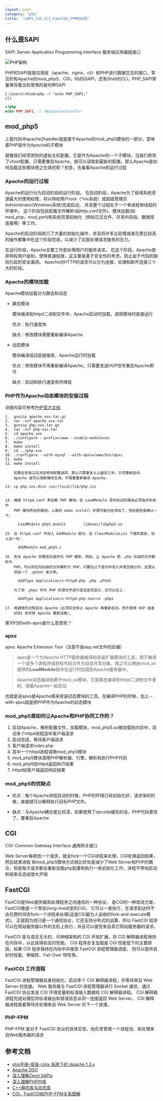 ```yaml
---
layout: post
category: "php"
title:  "SAPI,CGI,CLI,FastCGI,FPM的区别"
---
```


## 什么是SAPI

SAPI: Server Application Programming Interface 服务端应用编程接口

![PHP架构](/images/php-arch.jpg)

PHP的SAPI就是应用层（apache、nginx、cli）和PHP进行数据交互的接口，常见的有Apache的mod_php5、CGI，IIS的ISAPI，还有Shell的CLI，PHP_SAPI常量保存着当前使用的是何种SAPI

```shell
C:\Users\think>php -r "echo PHP_SAPI;"
cli
```

```php
<?php
echo PHP_SAPI; // 输出apache2handler
```

## mod_php5
上面代码中apache2handler就是属于Apache的mod_php5模块的一部分，意味着PHP是作为Apache的子模块

就像我们经常用到的虚拟主机配置，它是作为Apache的一个子模块，当我们修改了vhost配置，只需要重启Apache，就可以读取到最新的配置。那么Apache是如何加载这些模块使之生效的呢？别急，先看看Apache的运行过程

### Apache的运行过程

Apache的运行分为启动阶段和运行阶段。 在启动阶段，Apache为了获得系统资源最大的使用权限，将以特权用户root（*nix系统）或超级管理员Administrator(Windows系统)完成启动， 并且整个过程处于一个单进程单线程的环境中。 这个阶段包括配置文件解析(如http.conf文件)、模块加载(如mod_php，mod_perl)和系统资源初始化（例如日志文件、共享内存段、数据库连接等）等工作。

Apache的启动阶段执行了大量的初始化操作，并且将许多比较慢或者花费比较高的操作都集中在这个阶段完成，以减少了后面处理请求服务的压力。

在运行阶段，Apache主要工作是处理用户的服务请求。 在这个阶段，Apache放弃特权用户级别，使用普通权限，这主要是基于安全性的考虑，防止由于代码的缺陷引起的安全漏洞。 Apache对HTTP的请求可以分为连接、处理和断开连接三个大的阶段。

### Apache的模块加载

Apache模块加载分为静态和动态

- 静态模块

	模块编译到httpd二进制文件中，Apache启动时加载，调用模块时直接运行
	
	优点：执行速度快

	缺点：修改模块需要重新编译Apache

- 动态模块

	模块编译成动态链接库，Apache运行时加载
	
	优点：修改模块不用重新编译Apache，只需要发送HUP信号重启Apache即可

	缺点：启动和执行速度有所降低

### PHP作为Apache动态模块的安装过程

详细内容可参考[PHP官方文档](http://php.net/manual/zh/install.unix.apache.php)

```shell
1.  gunzip apache_xxx.tar.gz
2.  tar -xvf apache_xxx.tar
3.  gunzip php-xxx.tar.gz
4.  tar -xvf php-xxx.tar
5.  cd apache_xxx
6.  ./configure --prefix=/www --enable-module=so
7.  make
8.  make install
9.  cd ../php-xxx
10. ./configure --with-mysql --with-apxs=/www/bin/apxs
11. make
12. make install

    如果在安装之后决定修改配置选项，那么只需重复以上最后三步。只须重新启动
    Apache 就可以使新模块生效。不需要重新编译 Apache。

13. cp php.ini-dist /usr/local/lib/php.ini


14. 编辑 httpd.conf 来加载 PHP 模块。在 LoadModule 语句右边的路径必须指向系统中
    PHP 模块所在的路径。上面的 make install 步骤可能已经添加了，但还是检查确认一下。

      LoadModule php5_module        libexec/libphp5.so

15. 在 httpd.conf 中加入 AddModule 部分，在 ClearModuleList 下面的某处，加上这一句：

      AddModule mod_php5.c

16. 告诉 Apache 将哪些后缀作为 PHP 解析。例如，让 Apache 把 .php 后缀的文件解析为
    PHP。可以将任何后缀的文件解析为 PHP，只要在以下语句中加入并用空格分开。这里以
    添加一个 .phtml 来示例。

      AddType application/x-httpd-php .php .phtml

    为了将 .phps 作为 PHP 的源文件进行语法高亮显示，还可以加上：

      AddType application/x-httpd-php-source .phps

17. 用通常的过程启动 Apache（必须完全停止 Apache 再重新启动，而不是用 HUP 或者
    USR1 信号使 Apache 重新加载）。
```

第10行的with-apxs是什么意思呢？

### apxs
apxs: Apache Extension Tool（注意不是asp.net文件的后缀）
> apxs是一个为Apache HTTP服务器编译和安装扩展模块的工具，用于编译一个或多个源程序或目标代码文件为动态共享对象，使之可以用由mod_so提供的**LoadModule**指令在运行时加载到Apache服务器中。
> 
> Apache动态编译依赖于mod_so模块，它是静态编译到httpd二进制文件里的，随着Apache一起启动

也就是说apxs是Apache用来安装动态模块的工具，在编译PHP的时候，加上--with-apxs就是把PHP作为Apache的动态模块

### mod_php5是如何让Apache和PHP协同工作的？

1. 启动Apache，解析配置文件，加载模块，mod_php5.so被加载到内存中，启动多个httpd进程监听客户端请求
1. 启动完成，等待客户端请求
1. 客户端请求index.php
1. 其中一个httpd进程调用mod_php5模块
1. mod_php5模块调用PHP解析器、引擎，解析和执行PHP代码
1. mod_php5给httpd返回执行结果
1. httpd给客户端返回响应结果

### mod_php5的优缺点
- 优点：每个Apache进程启动的时候，PHP的环境已经初始化好，请求来的时候，直接就可以解释执行目标PHP文件。

- 缺点：与Apache耦合度比较深，如果使用了opcode缓存的话，PHP代码更改了，要重启Apache

## CGI
CGI: Common Gateway Interface 通用网关接口

Web Server每收到一个请求，就会fork一个CGI进程来处理，CGI处理返回结果，然后结束进程
和mod_php5模块方式相比好处是减少了Web Server和PHP的耦合，但是每次请求都会重新加载php配置和执行一些初始化工作，进程不停地启动和结束会造成很大开销

## FastCGI

FastCGI是Web服务器和处理程序之间通信的一种协议， 是CGI的一种改进方案，FastCGI像是一个常驻(long-lived)型的CGI， 它可以一直执行，在请求到达时不会花费时间去fork一个进程来处理(这是CGI最为人诟病的fork-and-execute模式)。 正是因为他只是一个通信协议，它还支持分布式的运算，所以 FastCGI 程序可以在网站服务器以外的主机上执行，并且可以接受来自其它网站服务器的请求。

FastCGI 是与语言无关的、可伸缩架构的 CGI 开放扩展，将 CGI 解释器进程保持在内存中，以此获得较高的性能。 CGI 程序反复加载是 CGI 性能低下的主要原因，如果 CGI 程序保持在内存中并接受 FastCGI 进程管理器调度， 则可以提供良好的性能、伸缩性、Fail-Over 特性等。

### FastCGI 工作流程

FastCGI 进程管理器自身初始化，启动多个 CGI 解释器进程，并等待来自 Web Server 的连接。
Web 服务器与 FastCGI 进程管理器进行 Socket 通信，通过 FastCGI 协议发送 CGI 环境变量和标准输入数据给 CGI 解释器进程。
CGI 解释器进程完成处理后将标准输出和错误信息从同一连接返回 Web Server。
CGI 解释器进程接着等待并处理来自 Web Server 的下一个连接。

### PHP-FPM

PHP-FPM 是对于 FastCGI 协议的具体实现，他负责管理一个进程池，来处理来自Web服务器的请求

## 参考文档
- [php手册-安装-Unix 系统下的 Apache 1.3.x](http://php.net/manual/zh/install.unix.apache.php)
- [Apache DSO](http://httpd.apache.org/docs/2.4/zh-cn/dso.html)
- [深入理解Zend SAPIs](http://www.laruence.com/2008/08/12/180.html)
- [深入理解PHP内核](http://www.php-internals.com/book/?p=chapt02/02-02-00-overview)
- [C++静态库与动态库](http://www.cnblogs.com/skynet/p/3372855.html)
- [CGI、FastCGI和PHP-FPM关系图解](https://www.awaimai.com/371.html)